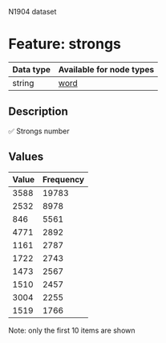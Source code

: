 <p>N1904 dataset</p>

<h1>Feature: strongs</h1>

<table>
<thead>
<tr>
  <th>Data type</th>
  <th>Available for node types</th>
</tr>
</thead>
<tbody>
<tr>
  <td>string</td>
  <td><A HREF="featurebynodetype.md#word">word</A></td>
</tr>
</tbody>
</table>

<h2>Description</h2>

<p>✅ Strongs number</p>

<h2>Values</h2>

<table>
<thead>
<tr>
  <th>Value</th>
  <th>Frequency</th>
</tr>
</thead>
<tbody>
<tr>
  <td>3588</td>
  <td>19783</td>
</tr>
<tr>
  <td>2532</td>
  <td>8978</td>
</tr>
<tr>
  <td>846</td>
  <td>5561</td>
</tr>
<tr>
  <td>4771</td>
  <td>2892</td>
</tr>
<tr>
  <td>1161</td>
  <td>2787</td>
</tr>
<tr>
  <td>1722</td>
  <td>2743</td>
</tr>
<tr>
  <td>1473</td>
  <td>2567</td>
</tr>
<tr>
  <td>1510</td>
  <td>2457</td>
</tr>
<tr>
  <td>3004</td>
  <td>2255</td>
</tr>
<tr>
  <td>1519</td>
  <td>1766</td>
</tr>
</tbody>
</table>

<p>Note: only the first 10 items are shown</p>
